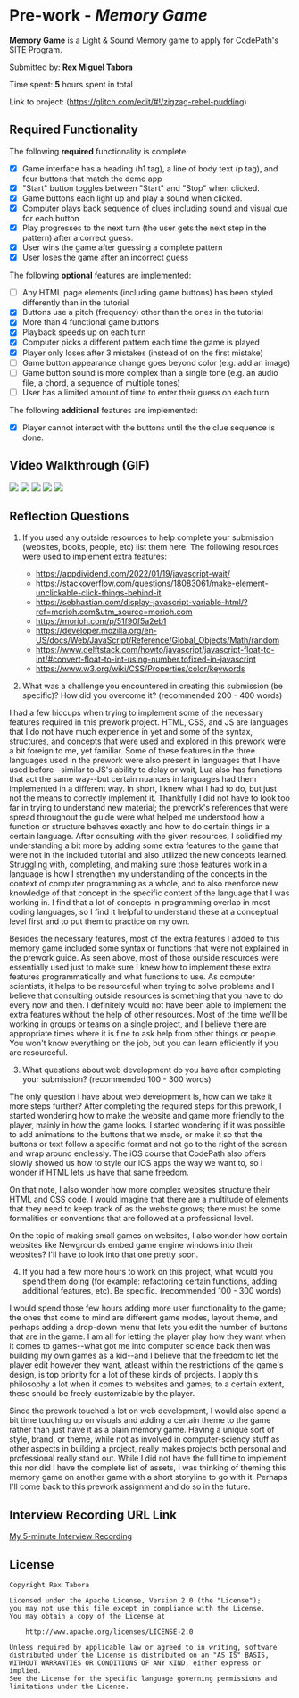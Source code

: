 # Pre-work - *Memory Game*

**Memory Game** is a Light & Sound Memory game to apply for CodePath's SITE Program. 

Submitted by: **Rex Miguel Tabora**

Time spent: **5** hours spent in total

Link to project: (https://glitch.com/edit/#!/zigzag-rebel-pudding)

## Required Functionality

The following **required** functionality is complete:

* [x] Game interface has a heading (h1 tag), a line of body text (p tag), and four buttons that match the demo app
* [x] "Start" button toggles between "Start" and "Stop" when clicked. 
* [x] Game buttons each light up and play a sound when clicked. 
* [x] Computer plays back sequence of clues including sound and visual cue for each button
* [x] Play progresses to the next turn (the user gets the next step in the pattern) after a correct guess. 
* [x] User wins the game after guessing a complete pattern
* [x] User loses the game after an incorrect guess

The following **optional** features are implemented:

* [ ] Any HTML page elements (including game buttons) has been styled differently than in the tutorial
* [x] Buttons use a pitch (frequency) other than the ones in the tutorial
* [x] More than 4 functional game buttons
* [x] Playback speeds up on each turn
* [x] Computer picks a different pattern each time the game is played
* [x] Player only loses after 3 mistakes (instead of on the first mistake)
* [ ] Game button appearance change goes beyond color (e.g. add an image)
* [ ] Game button sound is more complex than a single tone (e.g. an audio file, a chord, a sequence of multiple tones)
* [ ] User has a limited amount of time to enter their guess on each turn

The following **additional** features are implemented:

- [x] Player cannot interact with the buttons until the the clue sequence is done.

## Video Walkthrough (GIF)

![](https://i.imgur.com/X4Qjxar.gif)
![](https://i.imgur.com/5mqVXdR.gif)
![](https://i.imgur.com/u4L5FzY.gif)
![](https://i.imgur.com/QPpVFgB.gif)
![](https://i.imgur.com/6mnHQhm.gif)

## Reflection Questions
1. If you used any outside resources to help complete your submission (websites, books, people, etc) list them here. 
The following resources were used to implement extra features:
   - https://appdividend.com/2022/01/19/javascript-wait/
   - https://stackoverflow.com/questions/18083061/make-element-unclickable-click-things-behind-it
   - https://sebhastian.com/display-javascript-variable-html/?ref=morioh.com&utm_source=morioh.com
   - https://morioh.com/p/51f90f5a2eb1
   - https://developer.mozilla.org/en-US/docs/Web/JavaScript/Reference/Global_Objects/Math/random
   - https://www.delftstack.com/howto/javascript/javascript-float-to-int/#convert-float-to-int-using-number.tofixed-in-javascript
   - https://www.w3.org/wiki/CSS/Properties/color/keywords

2. What was a challenge you encountered in creating this submission (be specific)? How did you overcome it? (recommended 200 - 400 words) 

I had a few hiccups when trying to implement some of the necessary features required in this prework project. HTML, CSS, and JS are languages that I do not have much experience in yet and some of the syntax, structures, and concepts that were used and explored in this prework were a bit foreign to me, yet familiar. Some of these features in the three languages used in the prework were also present in languages that I have used before--similar to JS's ability to delay or wait, Lua also has functions that act the same way--but certain nuances in languages had them implemented in a different way. In short, I knew what I had to do, but just not the means to correctly implement it. Thankfully I did not have to look too far in trying to understand new material; the prework's references that were spread throughout the guide were what helped me understood how a function or structure behaves exactly and how to do certain things in a certain language. After consulting with the given resources, I solidified my understanding a bit more by adding some extra features to the game that were not in the included tutorial and also utilized the new concepts learned. Struggling with, completing, and making sure those features work in a language is how I strengthen my understanding of the concepts in the context of computer programming as a whole, and to also reenforce new knowledge of that concept in the specific context of the language that I was working in. I find that a lot of concepts in programming overlap in most coding languages, so I find it helpful to understand these at a conceptual level first and to put them to practice on my own.

Besides the necessary features, most of the extra features I added to this memory game included some syntax or functions that were not explained in the prework guide. As seen above, most of those outside resources were essentially used just to make sure I knew how to implement these extra features programmatically and what functions to use. As computer scientists, it helps to be resourceful when trying to solve problems and I believe that consulting outside resources is something that you have to do every now and then. I definitely would not have been able to implement the extra features without the help of other resources. Most of the time we'll be working in groups or teams on a single project, and I believe there are appropriate times where it is fine to ask help from other things or people. You won't know everything on the job, but you can learn efficiently if you are resourceful.


3. What questions about web development do you have after completing your submission? (recommended 100 - 300 words) 

The only question I have about web development is, how can we take it more steps further? After completing the required steps for this prework, I started wondering how to make the website and game more friendly to the player, mainly in how the game looks. I started wondering if it was possible to add animations to the buttons that we made, or make it so that the buttons or text follow a specific format and not go to the right of the screen and wrap around endlessly. The iOS course that CodePath also offers slowly showed us how to style our iOS apps the way we want to, so I wonder if HTML lets us have that same freedom.

On that note, I also wonder how more complex websites structure their HTML and CSS code. I would imagine that there are a multitude of elements that they need to keep track of as the website grows; there must be some formalities or conventions that are followed at a professional level.

On the topic of making small games on websites, I also wonder how certain websites like Newgrounds embed game engine windows into their websites? I'll have to look into that one pretty soon.

4. If you had a few more hours to work on this project, what would you spend them doing (for example: refactoring certain functions, adding additional features, etc). Be specific. (recommended 100 - 300 words)

I would spend those few hours adding more user functionality to the game; the ones that come to mind are different game modes, layout theme, and perhaps adding a drop-down menu that lets you edit the number of buttons that are in the game. I am all for letting the player play how they want when it comes to games--what got me into computer science back then was building my own games as a kid--and I believe that the freedom to let the player edit however they want, atleast within the restrictions of the game's design, is top priority for a lot of these kinds of projects. I apply this philosophy a lot when it comes to websites and games; to a certain extent, these should be freely customizable by the player.

Since the prework touched a lot on web development, I would also spend a bit time touching up on visuals and adding a certain theme to the game rather than just have it as a plain memory game. Having a unique sort of style, brand, or theme, while not as involved in computer-sciency stuff as other aspects in building a project, really makes projects both personal and professional really stand out. While I did not have the full time to implement this nor did I have the complete list of assets, I was thinking of theming this memory game on another game with a short storyline to go with it. Perhaps I'll come back to this prework assignment and do so in the future.



## Interview Recording URL Link

[My 5-minute Interview Recording](https://www.youtube.com/watch?v=ATpluI0i5x8)


## License

    Copyright Rex Tabora

    Licensed under the Apache License, Version 2.0 (the "License");
    you may not use this file except in compliance with the License.
    You may obtain a copy of the License at

        http://www.apache.org/licenses/LICENSE-2.0

    Unless required by applicable law or agreed to in writing, software
    distributed under the License is distributed on an "AS IS" BASIS,
    WITHOUT WARRANTIES OR CONDITIONS OF ANY KIND, either express or implied.
    See the License for the specific language governing permissions and
    limitations under the License.
